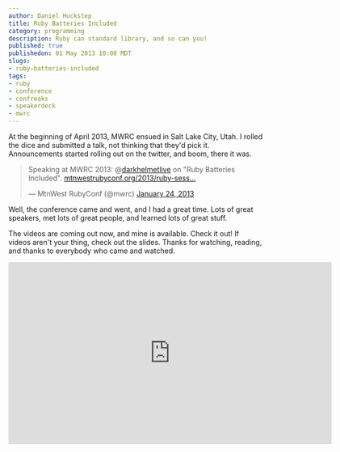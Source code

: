 ```yaml
--- 
author: Daniel Huckstep
title: Ruby Batteries Included
category: programming
description: Ruby can standard library, and so can you!
published: true
publishedon: 01 May 2013 10:00 MDT
slugs: 
- ruby-batteries-included
tags: 
- ruby
- conference
- confreaks
- speakerdeck
- mwrc
---
```

At the beginning of April 2013, MWRC ensued in Salt Lake City, Utah. I rolled the dice and submitted a talk, not thinking that they'd pick it. Announcements started rolling out on the twitter, and boom, there it was.

<blockquote class="twitter-tweet"><p>Speaking at MWRC 2013: @<a href="https://twitter.com/darkhelmetlive">darkhelmetlive</a> on "Ruby Batteries Included". <a href="http://t.co/vzInE1CU" title="http://mtnwestrubyconf.org/2013/ruby-sessions">mtnwestrubyconf.org/2013/ruby-sess…</a></p>&mdash; MtnWest RubyConf (@mwrc) <a href="https://twitter.com/mwrc/status/294573823641128960">January 24, 2013</a></blockquote>
<script async src="//platform.twitter.com/widgets.js" charset="utf-8"></script>

Well, the conference came and went, and I had a great time. Lots of great speakers, met lots of great people, and learned lots of great stuff.

The videos are coming out now, and mine is available. Check it out! If videos aren't your thing, check out the slides. Thanks for watching, reading, and thanks to everybody who came and watched.

<iframe width="640" height="360" src="http://www.youtube.com/embed/BAfy3IgVpjY" frameborder="0" allowfullscreen></iframe>

<script async class="speakerdeck-embed" data-id="0dd3c5507fb701301b3c22000a8c4174" data-ratio="1.33333333333333" src="//speakerdeck.com/assets/embed.js"></script>

